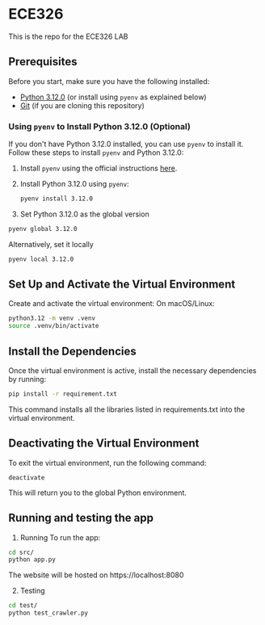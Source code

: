 # ECE326

This is the repo for the ECE326 LAB

## Prerequisites

Before you start, make sure you have the following installed:

- [Python 3.12.0](https://www.python.org/downloads/release/python-3120/) (or install using `pyenv` as explained below)
- [Git](https://git-scm.com/) (if you are cloning this repository)

### Using `pyenv` to Install Python 3.12.0 (Optional)

If you don't have Python 3.12.0 installed, you can use `pyenv` to install it. Follow these steps to install `pyenv` and Python 3.12.0:

1. Install `pyenv` using the official instructions [here](https://github.com/pyenv/pyenv#installation).

2. Install Python 3.12.0 using `pyenv`:

   ```bash
   pyenv install 3.12.0
   ```

3. Set Python 3.12.0 as the global version

```bash
pyenv global 3.12.0
```

Alternatively, set it locally

```bash
pyenv local 3.12.0
```

## Set Up and Activate the Virtual Environment

Create and activate the virtual environment:
On macOS/Linux:

```bash
python3.12 -m venv .venv
source .venv/bin/activate
```

## Install the Dependencies

Once the virtual environment is active, install the necessary dependencies by running:

```bash
pip install -r requirement.txt
```

This command installs all the libraries listed in requirements.txt into the virtual environment.

## Deactivating the Virtual Environment

To exit the virtual environment, run the following command:

```
deactivate
```

This will return you to the global Python environment.

## Running and testing the app

1. Running
To run the app:
```bash
cd src/
python app.py
```

The website will be hosted on https://localhost:8080

2. Testing

```bash
cd test/
python test_crawler.py
```
